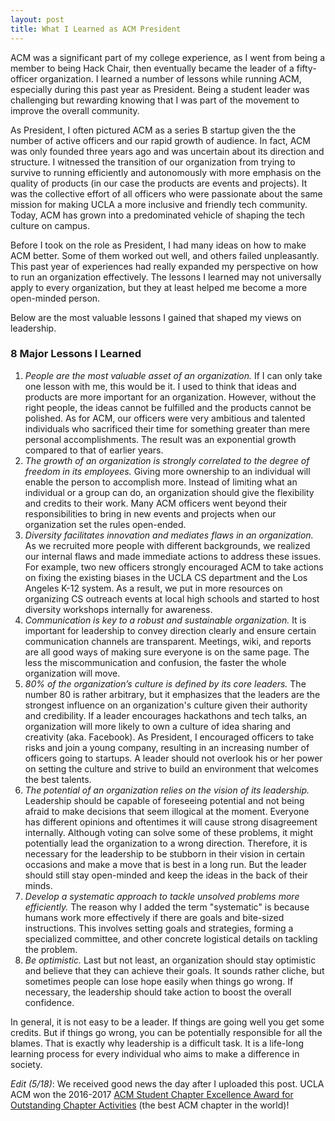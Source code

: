 ```yaml
---
layout: post
title: What I Learned as ACM President
---
```

ACM was a significant part of my college experience, as I went from being a member to being Hack Chair, then eventually became the leader of a fifty-officer organization. I learned a number of lessons while running ACM, especially during this past year as  President. Being a student leader was challenging but rewarding knowing that I was part of the movement to improve the overall community.
 
As President, I often pictured ACM as a series B startup given the the number of active officers and our rapid growth of audience. In fact, ACM was only founded three years ago and was uncertain about its direction and structure. I witnessed the transition of our organization from trying to survive to running efficiently and autonomously with more emphasis on the quality of products (in our case the products are events and projects). It was the collective effort of all officers who were passionate about the same mission for making UCLA a more inclusive and friendly tech community. Today, ACM has grown into a predominated vehicle of shaping the tech culture on campus.

Before I took on the role as President, I had many ideas on how to make ACM better. Some of them worked out well, and others failed unpleasantly. This past year of experiences had really expanded my perspective on how to run an organization effectively. The lessons I learned may not universally apply to every organization, but they at least helped me become a more open-minded person.

Below are the most valuable lessons I gained that shaped my views on leadership.


### 8 Major Lessons I Learned
1. *People are the most valuable asset of an organization.* If I can only take one lesson with me, this would be it. I used to think that ideas and products are more important for an organization. However, without the right people, the ideas cannot be fulfilled and the products cannot be polished. As for ACM, our officers were very ambitious and talented individuals who sacrificed their time for something greater than mere personal accomplishments. The result was an exponential growth compared to that of earlier years.
2. *The growth of an organization is strongly correlated to the degree of freedom in its employees.* Giving more ownership to an individual will enable the person to accomplish more. Instead of limiting what an individual or a group can do, an organization should give the flexibility and credits to their work. Many ACM officers went beyond their responsibilities to bring in new events and projects when our organization set the rules open-ended.
3. *Diversity facilitates innovation and mediates flaws in an organization.* As we recruited more people with different backgrounds, we realized our internal flaws and made immediate actions to address these issues. For example, two new officers strongly encouraged ACM to take actions on fixing the existing biases in the UCLA CS department and the Los Angeles K-12 system. As a result, we put in more resources on organizing CS outreach events at local high schools and started to host diversity workshops internally for awareness.
4. *Communication is key to a robust and sustainable organization.* It is important for leadership to convey direction clearly and ensure certain communication channels are transparent. Meetings, wiki, and reports are all good ways of making sure everyone is on the same page. The less the miscommunication and confusion, the faster the whole organization will move.
5. *80% of the organization’s culture is defined by its core leaders.* The number 80 is rather arbitrary, but it emphasizes that the leaders are the strongest influence on an organization's culture given their authority and credibility. If a leader encourages hackathons and tech talks, an organization will more likely to own a culture of idea sharing and creativity (aka. Facebook). As President, I encouraged officers to take risks and join a young company, resulting in an increasing number of officers going to startups. A leader should not overlook his or her power on setting the culture and strive to build an environment that welcomes the best talents.
6. *The potential of an organization relies on the vision of its leadership.* Leadership should be capable of foreseeing potential and not being afraid to make decisions that seem illogical at the moment. Everyone has different opinions and oftentimes it will cause strong disagreement internally. Although voting can solve some of these problems, it might potentially lead the organization to a wrong direction. Therefore, it is necessary for the leadership to be stubborn in their vision in certain occasions and make a move that is best in a long run. But the leader should still stay open-minded and keep the ideas in the back of their minds.
7. *Develop a systematic approach to tackle unsolved problems more efficiently.* The reason why I added the term "systematic" is because humans work more effectively if there are goals and bite-sized instructions. This involves setting goals and strategies, forming a specialized committee, and other concrete logistical details on tackling the problem.
8. *Be optimistic.* Last but not least, an organization should stay optimistic and believe that they can achieve their goals. It sounds rather cliche, but sometimes people can lose hope easily when things go wrong. If necessary, the leadership should take action to boost the overall confidence.


In general, it is not easy to be a leader. If things are going well you get some credits. But if things go wrong, you can be potentially responsible for all the blames. That is exactly why leadership is a difficult task. It is a life-long learning process for every individual who aims to make a difference in society.


*Edit (5/18)*: We received good news the day after I uploaded this post. UCLA ACM won the 2016-2017 [ACM Student Chapter Excellence Award for Outstanding Chapter Activities](https://www.acm.org/chapters/student-chapter-excellence-awards) (the best ACM chapter in the world)!
